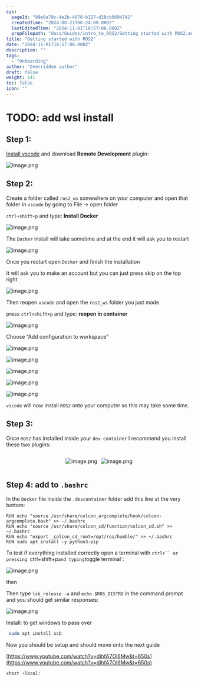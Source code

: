 ```yaml
---
sys:
  pageId: "89e0a78c-4e2b-4070-b327-d28cb0694742"
  createdTime: "2024-08-21T00:24:00.000Z"
  lastEditedTime: "2024-11-01T18:57:00.000Z"
  propFilepath: "docs/Guides/intro_to_ROS2/Getting started with ROS2.md"
title: "Getting started with ROS2"
date: "2024-11-01T18:57:00.000Z"
description: ""
tags:
  - "Onboarding"
author: "Overridden author"
draft: false
weight: 141
toc: false
icon: ""
---
```


# TODO: add wsl install

## Step 1:

[Install vscode](https://code.visualstudio.com/download) and download **Remote Development** plugin:

![image.png](https://prod-files-secure.s3.us-west-2.amazonaws.com/d518164a-d88e-44d1-a4ee-3adb3bd8bce0/efb52993-1881-4a40-b95e-6f020334f022/image.png?X-Amz-Algorithm=AWS4-HMAC-SHA256&X-Amz-Content-Sha256=UNSIGNED-PAYLOAD&X-Amz-Credential=ASIAZI2LB466UVVCSC5B%2F20250331%2Fus-west-2%2Fs3%2Faws4_request&X-Amz-Date=20250331T210739Z&X-Amz-Expires=3600&X-Amz-Security-Token=IQoJb3JpZ2luX2VjEEMaCXVzLXdlc3QtMiJHMEUCIQDzIJtKj5svwsIyXLQZBYXN7VEBaDWjRTiQh7XWuL8TVQIgDPyl3dmSMHEkv3xI%2B5pMhRud6KPsvSbKrDB0WuOHWjMqiAQIq%2F%2F%2F%2F%2F%2F%2F%2F%2F%2F%2FARAAGgw2Mzc0MjMxODM4MDUiDAM73eM33ib0veqD2yrcA210XPL7PANspZY8PEqHXh%2B0dzWgf6ks3U5DIG9Hs6HFyWrBkCfnby59FQL4CQHULhJhKZBoh50tsXWgbQIDukdcTU8lzdme2DzDVSvtQHmFx%2BtsFY6WFuzh7PyIPNgoopXL4IWbsYA%2FA70bMPz2N%2BK386utFZFA2sajEXP4gZ%2BLukdcKo2kZrpkxv1e%2BDtKWH6aOGvswxC%2FZ3GNZ0Wq4t527MN3fEveqfs5qj5kJW6nWsTpTdFuxxcoaPFbeETj4SIPsqpjYs3rTH7N5Q1YXLmoJ%2B%2B0IDzR%2BVrK6J3eXak6ejjZtiOMeSUX757T5AyoR3Mz%2ByTGA7MyY6byzEgXI9a9CnELKWo4PRzpmGleSLqQ0P3v%2F7Q%2BZ1zQiKVUN0lgdzDc4oa9DtWqmREm7mAkXz5It2zqVDNabpKVg0UkSTSniSR8yDZiRUoU8eaPXI3zTqoXzNh8tAsH4ZPPiNzBoyeub5RCelkRYRi7Rxw39c8wtseF0aljlzwTtNqYIOhovHTh%2BGpsQwhgU%2FywjrknS%2FzB3yOGF9D2z3IjcEhr5vjiMpV0Ens%2FwxLCVu9EmfeWnHNIwb6qRm8YzqqfppJrxu9ylskJT9O5jxvfXEuz5XmeFQxIhmgeEeWyV7AyMNS4q78GOqUBHehtZoewlzIfcl4gxoRwKS%2FbwzkLwL73WbCYEbuyrXHfwDxFxpwvjwQAKH%2FFIGqzF2nL6itHh4I6jwVKcdvoXEHTHjtxkKQJ2fKKpvEehCKj%2FHg6YodVTkv6IQiK%2F%2BTr7q02115Gk5ofJNi0Z7jM1FQEI5pxMUD0nWOu1mSJSuRfR7Hz3rWYDNt65RRXzcmHWyKdKRRCSCXGWfC3lpDKFMdrY%2F%2FF&X-Amz-Signature=b679750c07d1479b4d13e37ac40c5679fcc02e9a28eaee599d22102aa0dae0a5&X-Amz-SignedHeaders=host&x-id=GetObject)

## Step 2:

Create a folder called `ros2_ws` somewhere on your computer and open that folder in `vscode` by going to File → open folder 

`ctrl+shift+p` and type: **Install Docker**

![image.png](https://prod-files-secure.s3.us-west-2.amazonaws.com/d518164a-d88e-44d1-a4ee-3adb3bd8bce0/2269dc0e-1cd5-47ff-bceb-c04ad9b2eab0/image.png?X-Amz-Algorithm=AWS4-HMAC-SHA256&X-Amz-Content-Sha256=UNSIGNED-PAYLOAD&X-Amz-Credential=ASIAZI2LB466UVVCSC5B%2F20250331%2Fus-west-2%2Fs3%2Faws4_request&X-Amz-Date=20250331T210739Z&X-Amz-Expires=3600&X-Amz-Security-Token=IQoJb3JpZ2luX2VjEEMaCXVzLXdlc3QtMiJHMEUCIQDzIJtKj5svwsIyXLQZBYXN7VEBaDWjRTiQh7XWuL8TVQIgDPyl3dmSMHEkv3xI%2B5pMhRud6KPsvSbKrDB0WuOHWjMqiAQIq%2F%2F%2F%2F%2F%2F%2F%2F%2F%2F%2FARAAGgw2Mzc0MjMxODM4MDUiDAM73eM33ib0veqD2yrcA210XPL7PANspZY8PEqHXh%2B0dzWgf6ks3U5DIG9Hs6HFyWrBkCfnby59FQL4CQHULhJhKZBoh50tsXWgbQIDukdcTU8lzdme2DzDVSvtQHmFx%2BtsFY6WFuzh7PyIPNgoopXL4IWbsYA%2FA70bMPz2N%2BK386utFZFA2sajEXP4gZ%2BLukdcKo2kZrpkxv1e%2BDtKWH6aOGvswxC%2FZ3GNZ0Wq4t527MN3fEveqfs5qj5kJW6nWsTpTdFuxxcoaPFbeETj4SIPsqpjYs3rTH7N5Q1YXLmoJ%2B%2B0IDzR%2BVrK6J3eXak6ejjZtiOMeSUX757T5AyoR3Mz%2ByTGA7MyY6byzEgXI9a9CnELKWo4PRzpmGleSLqQ0P3v%2F7Q%2BZ1zQiKVUN0lgdzDc4oa9DtWqmREm7mAkXz5It2zqVDNabpKVg0UkSTSniSR8yDZiRUoU8eaPXI3zTqoXzNh8tAsH4ZPPiNzBoyeub5RCelkRYRi7Rxw39c8wtseF0aljlzwTtNqYIOhovHTh%2BGpsQwhgU%2FywjrknS%2FzB3yOGF9D2z3IjcEhr5vjiMpV0Ens%2FwxLCVu9EmfeWnHNIwb6qRm8YzqqfppJrxu9ylskJT9O5jxvfXEuz5XmeFQxIhmgeEeWyV7AyMNS4q78GOqUBHehtZoewlzIfcl4gxoRwKS%2FbwzkLwL73WbCYEbuyrXHfwDxFxpwvjwQAKH%2FFIGqzF2nL6itHh4I6jwVKcdvoXEHTHjtxkKQJ2fKKpvEehCKj%2FHg6YodVTkv6IQiK%2F%2BTr7q02115Gk5ofJNi0Z7jM1FQEI5pxMUD0nWOu1mSJSuRfR7Hz3rWYDNt65RRXzcmHWyKdKRRCSCXGWfC3lpDKFMdrY%2F%2FF&X-Amz-Signature=3414ae2e9bc68f0211f6e01701c3e32ca40e71379c13576d90c3c9354d4201fb&X-Amz-SignedHeaders=host&x-id=GetObject)

The `Docker` install will take sometime and at the end it will ask you to restart

![image.png](https://prod-files-secure.s3.us-west-2.amazonaws.com/d518164a-d88e-44d1-a4ee-3adb3bd8bce0/ed233f78-be33-4b1f-b89c-9c346c0e961e/image.png?X-Amz-Algorithm=AWS4-HMAC-SHA256&X-Amz-Content-Sha256=UNSIGNED-PAYLOAD&X-Amz-Credential=ASIAZI2LB466UVVCSC5B%2F20250331%2Fus-west-2%2Fs3%2Faws4_request&X-Amz-Date=20250331T210739Z&X-Amz-Expires=3600&X-Amz-Security-Token=IQoJb3JpZ2luX2VjEEMaCXVzLXdlc3QtMiJHMEUCIQDzIJtKj5svwsIyXLQZBYXN7VEBaDWjRTiQh7XWuL8TVQIgDPyl3dmSMHEkv3xI%2B5pMhRud6KPsvSbKrDB0WuOHWjMqiAQIq%2F%2F%2F%2F%2F%2F%2F%2F%2F%2F%2FARAAGgw2Mzc0MjMxODM4MDUiDAM73eM33ib0veqD2yrcA210XPL7PANspZY8PEqHXh%2B0dzWgf6ks3U5DIG9Hs6HFyWrBkCfnby59FQL4CQHULhJhKZBoh50tsXWgbQIDukdcTU8lzdme2DzDVSvtQHmFx%2BtsFY6WFuzh7PyIPNgoopXL4IWbsYA%2FA70bMPz2N%2BK386utFZFA2sajEXP4gZ%2BLukdcKo2kZrpkxv1e%2BDtKWH6aOGvswxC%2FZ3GNZ0Wq4t527MN3fEveqfs5qj5kJW6nWsTpTdFuxxcoaPFbeETj4SIPsqpjYs3rTH7N5Q1YXLmoJ%2B%2B0IDzR%2BVrK6J3eXak6ejjZtiOMeSUX757T5AyoR3Mz%2ByTGA7MyY6byzEgXI9a9CnELKWo4PRzpmGleSLqQ0P3v%2F7Q%2BZ1zQiKVUN0lgdzDc4oa9DtWqmREm7mAkXz5It2zqVDNabpKVg0UkSTSniSR8yDZiRUoU8eaPXI3zTqoXzNh8tAsH4ZPPiNzBoyeub5RCelkRYRi7Rxw39c8wtseF0aljlzwTtNqYIOhovHTh%2BGpsQwhgU%2FywjrknS%2FzB3yOGF9D2z3IjcEhr5vjiMpV0Ens%2FwxLCVu9EmfeWnHNIwb6qRm8YzqqfppJrxu9ylskJT9O5jxvfXEuz5XmeFQxIhmgeEeWyV7AyMNS4q78GOqUBHehtZoewlzIfcl4gxoRwKS%2FbwzkLwL73WbCYEbuyrXHfwDxFxpwvjwQAKH%2FFIGqzF2nL6itHh4I6jwVKcdvoXEHTHjtxkKQJ2fKKpvEehCKj%2FHg6YodVTkv6IQiK%2F%2BTr7q02115Gk5ofJNi0Z7jM1FQEI5pxMUD0nWOu1mSJSuRfR7Hz3rWYDNt65RRXzcmHWyKdKRRCSCXGWfC3lpDKFMdrY%2F%2FF&X-Amz-Signature=bc656ce3aea896608ce5076cd16bfb957b13123478bf862533cb0f0514bd0989&X-Amz-SignedHeaders=host&x-id=GetObject)

Once you restart open `Docker` and finish the installation

It will ask you to make an account but you can just press skip on the top right

![image.png](https://prod-files-secure.s3.us-west-2.amazonaws.com/d518164a-d88e-44d1-a4ee-3adb3bd8bce0/21010ad9-1659-4fd9-9f59-9932a09b2a3d/image.png?X-Amz-Algorithm=AWS4-HMAC-SHA256&X-Amz-Content-Sha256=UNSIGNED-PAYLOAD&X-Amz-Credential=ASIAZI2LB466UVVCSC5B%2F20250331%2Fus-west-2%2Fs3%2Faws4_request&X-Amz-Date=20250331T210739Z&X-Amz-Expires=3600&X-Amz-Security-Token=IQoJb3JpZ2luX2VjEEMaCXVzLXdlc3QtMiJHMEUCIQDzIJtKj5svwsIyXLQZBYXN7VEBaDWjRTiQh7XWuL8TVQIgDPyl3dmSMHEkv3xI%2B5pMhRud6KPsvSbKrDB0WuOHWjMqiAQIq%2F%2F%2F%2F%2F%2F%2F%2F%2F%2F%2FARAAGgw2Mzc0MjMxODM4MDUiDAM73eM33ib0veqD2yrcA210XPL7PANspZY8PEqHXh%2B0dzWgf6ks3U5DIG9Hs6HFyWrBkCfnby59FQL4CQHULhJhKZBoh50tsXWgbQIDukdcTU8lzdme2DzDVSvtQHmFx%2BtsFY6WFuzh7PyIPNgoopXL4IWbsYA%2FA70bMPz2N%2BK386utFZFA2sajEXP4gZ%2BLukdcKo2kZrpkxv1e%2BDtKWH6aOGvswxC%2FZ3GNZ0Wq4t527MN3fEveqfs5qj5kJW6nWsTpTdFuxxcoaPFbeETj4SIPsqpjYs3rTH7N5Q1YXLmoJ%2B%2B0IDzR%2BVrK6J3eXak6ejjZtiOMeSUX757T5AyoR3Mz%2ByTGA7MyY6byzEgXI9a9CnELKWo4PRzpmGleSLqQ0P3v%2F7Q%2BZ1zQiKVUN0lgdzDc4oa9DtWqmREm7mAkXz5It2zqVDNabpKVg0UkSTSniSR8yDZiRUoU8eaPXI3zTqoXzNh8tAsH4ZPPiNzBoyeub5RCelkRYRi7Rxw39c8wtseF0aljlzwTtNqYIOhovHTh%2BGpsQwhgU%2FywjrknS%2FzB3yOGF9D2z3IjcEhr5vjiMpV0Ens%2FwxLCVu9EmfeWnHNIwb6qRm8YzqqfppJrxu9ylskJT9O5jxvfXEuz5XmeFQxIhmgeEeWyV7AyMNS4q78GOqUBHehtZoewlzIfcl4gxoRwKS%2FbwzkLwL73WbCYEbuyrXHfwDxFxpwvjwQAKH%2FFIGqzF2nL6itHh4I6jwVKcdvoXEHTHjtxkKQJ2fKKpvEehCKj%2FHg6YodVTkv6IQiK%2F%2BTr7q02115Gk5ofJNi0Z7jM1FQEI5pxMUD0nWOu1mSJSuRfR7Hz3rWYDNt65RRXzcmHWyKdKRRCSCXGWfC3lpDKFMdrY%2F%2FF&X-Amz-Signature=dcea19b45b185c5a980e193204692211b195cebc8081047cea3aa177134bf29e&X-Amz-SignedHeaders=host&x-id=GetObject)

Then reopen `vscode` and open the `ros2_ws` folder you just made

press `ctrl+shift+p` and type: **reopen in container**

![image.png](https://prod-files-secure.s3.us-west-2.amazonaws.com/d518164a-d88e-44d1-a4ee-3adb3bd8bce0/4e93b8c2-41ad-488c-8095-c74205196118/image.png?X-Amz-Algorithm=AWS4-HMAC-SHA256&X-Amz-Content-Sha256=UNSIGNED-PAYLOAD&X-Amz-Credential=ASIAZI2LB466UVVCSC5B%2F20250331%2Fus-west-2%2Fs3%2Faws4_request&X-Amz-Date=20250331T210739Z&X-Amz-Expires=3600&X-Amz-Security-Token=IQoJb3JpZ2luX2VjEEMaCXVzLXdlc3QtMiJHMEUCIQDzIJtKj5svwsIyXLQZBYXN7VEBaDWjRTiQh7XWuL8TVQIgDPyl3dmSMHEkv3xI%2B5pMhRud6KPsvSbKrDB0WuOHWjMqiAQIq%2F%2F%2F%2F%2F%2F%2F%2F%2F%2F%2FARAAGgw2Mzc0MjMxODM4MDUiDAM73eM33ib0veqD2yrcA210XPL7PANspZY8PEqHXh%2B0dzWgf6ks3U5DIG9Hs6HFyWrBkCfnby59FQL4CQHULhJhKZBoh50tsXWgbQIDukdcTU8lzdme2DzDVSvtQHmFx%2BtsFY6WFuzh7PyIPNgoopXL4IWbsYA%2FA70bMPz2N%2BK386utFZFA2sajEXP4gZ%2BLukdcKo2kZrpkxv1e%2BDtKWH6aOGvswxC%2FZ3GNZ0Wq4t527MN3fEveqfs5qj5kJW6nWsTpTdFuxxcoaPFbeETj4SIPsqpjYs3rTH7N5Q1YXLmoJ%2B%2B0IDzR%2BVrK6J3eXak6ejjZtiOMeSUX757T5AyoR3Mz%2ByTGA7MyY6byzEgXI9a9CnELKWo4PRzpmGleSLqQ0P3v%2F7Q%2BZ1zQiKVUN0lgdzDc4oa9DtWqmREm7mAkXz5It2zqVDNabpKVg0UkSTSniSR8yDZiRUoU8eaPXI3zTqoXzNh8tAsH4ZPPiNzBoyeub5RCelkRYRi7Rxw39c8wtseF0aljlzwTtNqYIOhovHTh%2BGpsQwhgU%2FywjrknS%2FzB3yOGF9D2z3IjcEhr5vjiMpV0Ens%2FwxLCVu9EmfeWnHNIwb6qRm8YzqqfppJrxu9ylskJT9O5jxvfXEuz5XmeFQxIhmgeEeWyV7AyMNS4q78GOqUBHehtZoewlzIfcl4gxoRwKS%2FbwzkLwL73WbCYEbuyrXHfwDxFxpwvjwQAKH%2FFIGqzF2nL6itHh4I6jwVKcdvoXEHTHjtxkKQJ2fKKpvEehCKj%2FHg6YodVTkv6IQiK%2F%2BTr7q02115Gk5ofJNi0Z7jM1FQEI5pxMUD0nWOu1mSJSuRfR7Hz3rWYDNt65RRXzcmHWyKdKRRCSCXGWfC3lpDKFMdrY%2F%2FF&X-Amz-Signature=136fed4c1f87522a422f8b0e278ac0c461dad22298804738275e9e3b19ef4bbd&X-Amz-SignedHeaders=host&x-id=GetObject)

Choose “Add configuration to workspace”

![image.png](https://prod-files-secure.s3.us-west-2.amazonaws.com/d518164a-d88e-44d1-a4ee-3adb3bd8bce0/9560b282-5060-4989-ba37-97e7b2c22476/image.png?X-Amz-Algorithm=AWS4-HMAC-SHA256&X-Amz-Content-Sha256=UNSIGNED-PAYLOAD&X-Amz-Credential=ASIAZI2LB466UVVCSC5B%2F20250331%2Fus-west-2%2Fs3%2Faws4_request&X-Amz-Date=20250331T210739Z&X-Amz-Expires=3600&X-Amz-Security-Token=IQoJb3JpZ2luX2VjEEMaCXVzLXdlc3QtMiJHMEUCIQDzIJtKj5svwsIyXLQZBYXN7VEBaDWjRTiQh7XWuL8TVQIgDPyl3dmSMHEkv3xI%2B5pMhRud6KPsvSbKrDB0WuOHWjMqiAQIq%2F%2F%2F%2F%2F%2F%2F%2F%2F%2F%2FARAAGgw2Mzc0MjMxODM4MDUiDAM73eM33ib0veqD2yrcA210XPL7PANspZY8PEqHXh%2B0dzWgf6ks3U5DIG9Hs6HFyWrBkCfnby59FQL4CQHULhJhKZBoh50tsXWgbQIDukdcTU8lzdme2DzDVSvtQHmFx%2BtsFY6WFuzh7PyIPNgoopXL4IWbsYA%2FA70bMPz2N%2BK386utFZFA2sajEXP4gZ%2BLukdcKo2kZrpkxv1e%2BDtKWH6aOGvswxC%2FZ3GNZ0Wq4t527MN3fEveqfs5qj5kJW6nWsTpTdFuxxcoaPFbeETj4SIPsqpjYs3rTH7N5Q1YXLmoJ%2B%2B0IDzR%2BVrK6J3eXak6ejjZtiOMeSUX757T5AyoR3Mz%2ByTGA7MyY6byzEgXI9a9CnELKWo4PRzpmGleSLqQ0P3v%2F7Q%2BZ1zQiKVUN0lgdzDc4oa9DtWqmREm7mAkXz5It2zqVDNabpKVg0UkSTSniSR8yDZiRUoU8eaPXI3zTqoXzNh8tAsH4ZPPiNzBoyeub5RCelkRYRi7Rxw39c8wtseF0aljlzwTtNqYIOhovHTh%2BGpsQwhgU%2FywjrknS%2FzB3yOGF9D2z3IjcEhr5vjiMpV0Ens%2FwxLCVu9EmfeWnHNIwb6qRm8YzqqfppJrxu9ylskJT9O5jxvfXEuz5XmeFQxIhmgeEeWyV7AyMNS4q78GOqUBHehtZoewlzIfcl4gxoRwKS%2FbwzkLwL73WbCYEbuyrXHfwDxFxpwvjwQAKH%2FFIGqzF2nL6itHh4I6jwVKcdvoXEHTHjtxkKQJ2fKKpvEehCKj%2FHg6YodVTkv6IQiK%2F%2BTr7q02115Gk5ofJNi0Z7jM1FQEI5pxMUD0nWOu1mSJSuRfR7Hz3rWYDNt65RRXzcmHWyKdKRRCSCXGWfC3lpDKFMdrY%2F%2FF&X-Amz-Signature=cc8e3d5c9d46987ad515c0e9a5b63cb8aded44863075ce7e27bc808c79dea2df&X-Amz-SignedHeaders=host&x-id=GetObject)

![image.png](https://prod-files-secure.s3.us-west-2.amazonaws.com/d518164a-d88e-44d1-a4ee-3adb3bd8bce0/2ee63f81-886b-48e8-a553-dc6e5eac99e4/image.png?X-Amz-Algorithm=AWS4-HMAC-SHA256&X-Amz-Content-Sha256=UNSIGNED-PAYLOAD&X-Amz-Credential=ASIAZI2LB466UVVCSC5B%2F20250331%2Fus-west-2%2Fs3%2Faws4_request&X-Amz-Date=20250331T210739Z&X-Amz-Expires=3600&X-Amz-Security-Token=IQoJb3JpZ2luX2VjEEMaCXVzLXdlc3QtMiJHMEUCIQDzIJtKj5svwsIyXLQZBYXN7VEBaDWjRTiQh7XWuL8TVQIgDPyl3dmSMHEkv3xI%2B5pMhRud6KPsvSbKrDB0WuOHWjMqiAQIq%2F%2F%2F%2F%2F%2F%2F%2F%2F%2F%2FARAAGgw2Mzc0MjMxODM4MDUiDAM73eM33ib0veqD2yrcA210XPL7PANspZY8PEqHXh%2B0dzWgf6ks3U5DIG9Hs6HFyWrBkCfnby59FQL4CQHULhJhKZBoh50tsXWgbQIDukdcTU8lzdme2DzDVSvtQHmFx%2BtsFY6WFuzh7PyIPNgoopXL4IWbsYA%2FA70bMPz2N%2BK386utFZFA2sajEXP4gZ%2BLukdcKo2kZrpkxv1e%2BDtKWH6aOGvswxC%2FZ3GNZ0Wq4t527MN3fEveqfs5qj5kJW6nWsTpTdFuxxcoaPFbeETj4SIPsqpjYs3rTH7N5Q1YXLmoJ%2B%2B0IDzR%2BVrK6J3eXak6ejjZtiOMeSUX757T5AyoR3Mz%2ByTGA7MyY6byzEgXI9a9CnELKWo4PRzpmGleSLqQ0P3v%2F7Q%2BZ1zQiKVUN0lgdzDc4oa9DtWqmREm7mAkXz5It2zqVDNabpKVg0UkSTSniSR8yDZiRUoU8eaPXI3zTqoXzNh8tAsH4ZPPiNzBoyeub5RCelkRYRi7Rxw39c8wtseF0aljlzwTtNqYIOhovHTh%2BGpsQwhgU%2FywjrknS%2FzB3yOGF9D2z3IjcEhr5vjiMpV0Ens%2FwxLCVu9EmfeWnHNIwb6qRm8YzqqfppJrxu9ylskJT9O5jxvfXEuz5XmeFQxIhmgeEeWyV7AyMNS4q78GOqUBHehtZoewlzIfcl4gxoRwKS%2FbwzkLwL73WbCYEbuyrXHfwDxFxpwvjwQAKH%2FFIGqzF2nL6itHh4I6jwVKcdvoXEHTHjtxkKQJ2fKKpvEehCKj%2FHg6YodVTkv6IQiK%2F%2BTr7q02115Gk5ofJNi0Z7jM1FQEI5pxMUD0nWOu1mSJSuRfR7Hz3rWYDNt65RRXzcmHWyKdKRRCSCXGWfC3lpDKFMdrY%2F%2FF&X-Amz-Signature=2086a5267f9920dde717b7a2cba232b9b04dbab1db41ca22c03a713b1cd64dff&X-Amz-SignedHeaders=host&x-id=GetObject)

![image.png](https://prod-files-secure.s3.us-west-2.amazonaws.com/d518164a-d88e-44d1-a4ee-3adb3bd8bce0/ae1580b2-b048-407e-aed9-b584224a7a04/image.png?X-Amz-Algorithm=AWS4-HMAC-SHA256&X-Amz-Content-Sha256=UNSIGNED-PAYLOAD&X-Amz-Credential=ASIAZI2LB466UVVCSC5B%2F20250331%2Fus-west-2%2Fs3%2Faws4_request&X-Amz-Date=20250331T210739Z&X-Amz-Expires=3600&X-Amz-Security-Token=IQoJb3JpZ2luX2VjEEMaCXVzLXdlc3QtMiJHMEUCIQDzIJtKj5svwsIyXLQZBYXN7VEBaDWjRTiQh7XWuL8TVQIgDPyl3dmSMHEkv3xI%2B5pMhRud6KPsvSbKrDB0WuOHWjMqiAQIq%2F%2F%2F%2F%2F%2F%2F%2F%2F%2F%2FARAAGgw2Mzc0MjMxODM4MDUiDAM73eM33ib0veqD2yrcA210XPL7PANspZY8PEqHXh%2B0dzWgf6ks3U5DIG9Hs6HFyWrBkCfnby59FQL4CQHULhJhKZBoh50tsXWgbQIDukdcTU8lzdme2DzDVSvtQHmFx%2BtsFY6WFuzh7PyIPNgoopXL4IWbsYA%2FA70bMPz2N%2BK386utFZFA2sajEXP4gZ%2BLukdcKo2kZrpkxv1e%2BDtKWH6aOGvswxC%2FZ3GNZ0Wq4t527MN3fEveqfs5qj5kJW6nWsTpTdFuxxcoaPFbeETj4SIPsqpjYs3rTH7N5Q1YXLmoJ%2B%2B0IDzR%2BVrK6J3eXak6ejjZtiOMeSUX757T5AyoR3Mz%2ByTGA7MyY6byzEgXI9a9CnELKWo4PRzpmGleSLqQ0P3v%2F7Q%2BZ1zQiKVUN0lgdzDc4oa9DtWqmREm7mAkXz5It2zqVDNabpKVg0UkSTSniSR8yDZiRUoU8eaPXI3zTqoXzNh8tAsH4ZPPiNzBoyeub5RCelkRYRi7Rxw39c8wtseF0aljlzwTtNqYIOhovHTh%2BGpsQwhgU%2FywjrknS%2FzB3yOGF9D2z3IjcEhr5vjiMpV0Ens%2FwxLCVu9EmfeWnHNIwb6qRm8YzqqfppJrxu9ylskJT9O5jxvfXEuz5XmeFQxIhmgeEeWyV7AyMNS4q78GOqUBHehtZoewlzIfcl4gxoRwKS%2FbwzkLwL73WbCYEbuyrXHfwDxFxpwvjwQAKH%2FFIGqzF2nL6itHh4I6jwVKcdvoXEHTHjtxkKQJ2fKKpvEehCKj%2FHg6YodVTkv6IQiK%2F%2BTr7q02115Gk5ofJNi0Z7jM1FQEI5pxMUD0nWOu1mSJSuRfR7Hz3rWYDNt65RRXzcmHWyKdKRRCSCXGWfC3lpDKFMdrY%2F%2FF&X-Amz-Signature=3427b9aae19ce88d10163347c5405ca98f40b98a681c5a1270de3a92cbe3fc69&X-Amz-SignedHeaders=host&x-id=GetObject)

![image.png](https://prod-files-secure.s3.us-west-2.amazonaws.com/d518164a-d88e-44d1-a4ee-3adb3bd8bce0/53255b28-f75e-430f-b9e3-c0ac8577e42b/image.png?X-Amz-Algorithm=AWS4-HMAC-SHA256&X-Amz-Content-Sha256=UNSIGNED-PAYLOAD&X-Amz-Credential=ASIAZI2LB466UVVCSC5B%2F20250331%2Fus-west-2%2Fs3%2Faws4_request&X-Amz-Date=20250331T210739Z&X-Amz-Expires=3600&X-Amz-Security-Token=IQoJb3JpZ2luX2VjEEMaCXVzLXdlc3QtMiJHMEUCIQDzIJtKj5svwsIyXLQZBYXN7VEBaDWjRTiQh7XWuL8TVQIgDPyl3dmSMHEkv3xI%2B5pMhRud6KPsvSbKrDB0WuOHWjMqiAQIq%2F%2F%2F%2F%2F%2F%2F%2F%2F%2F%2FARAAGgw2Mzc0MjMxODM4MDUiDAM73eM33ib0veqD2yrcA210XPL7PANspZY8PEqHXh%2B0dzWgf6ks3U5DIG9Hs6HFyWrBkCfnby59FQL4CQHULhJhKZBoh50tsXWgbQIDukdcTU8lzdme2DzDVSvtQHmFx%2BtsFY6WFuzh7PyIPNgoopXL4IWbsYA%2FA70bMPz2N%2BK386utFZFA2sajEXP4gZ%2BLukdcKo2kZrpkxv1e%2BDtKWH6aOGvswxC%2FZ3GNZ0Wq4t527MN3fEveqfs5qj5kJW6nWsTpTdFuxxcoaPFbeETj4SIPsqpjYs3rTH7N5Q1YXLmoJ%2B%2B0IDzR%2BVrK6J3eXak6ejjZtiOMeSUX757T5AyoR3Mz%2ByTGA7MyY6byzEgXI9a9CnELKWo4PRzpmGleSLqQ0P3v%2F7Q%2BZ1zQiKVUN0lgdzDc4oa9DtWqmREm7mAkXz5It2zqVDNabpKVg0UkSTSniSR8yDZiRUoU8eaPXI3zTqoXzNh8tAsH4ZPPiNzBoyeub5RCelkRYRi7Rxw39c8wtseF0aljlzwTtNqYIOhovHTh%2BGpsQwhgU%2FywjrknS%2FzB3yOGF9D2z3IjcEhr5vjiMpV0Ens%2FwxLCVu9EmfeWnHNIwb6qRm8YzqqfppJrxu9ylskJT9O5jxvfXEuz5XmeFQxIhmgeEeWyV7AyMNS4q78GOqUBHehtZoewlzIfcl4gxoRwKS%2FbwzkLwL73WbCYEbuyrXHfwDxFxpwvjwQAKH%2FFIGqzF2nL6itHh4I6jwVKcdvoXEHTHjtxkKQJ2fKKpvEehCKj%2FHg6YodVTkv6IQiK%2F%2BTr7q02115Gk5ofJNi0Z7jM1FQEI5pxMUD0nWOu1mSJSuRfR7Hz3rWYDNt65RRXzcmHWyKdKRRCSCXGWfC3lpDKFMdrY%2F%2FF&X-Amz-Signature=0c391b1cfd325db25b5e4f475f2fefe1803d59e0e7df9ca6b1442a4867a69122&X-Amz-SignedHeaders=host&x-id=GetObject)

![image.png](https://prod-files-secure.s3.us-west-2.amazonaws.com/d518164a-d88e-44d1-a4ee-3adb3bd8bce0/7c562767-5af9-4ffb-97d1-327bcdf4ee00/image.png?X-Amz-Algorithm=AWS4-HMAC-SHA256&X-Amz-Content-Sha256=UNSIGNED-PAYLOAD&X-Amz-Credential=ASIAZI2LB466UVVCSC5B%2F20250331%2Fus-west-2%2Fs3%2Faws4_request&X-Amz-Date=20250331T210739Z&X-Amz-Expires=3600&X-Amz-Security-Token=IQoJb3JpZ2luX2VjEEMaCXVzLXdlc3QtMiJHMEUCIQDzIJtKj5svwsIyXLQZBYXN7VEBaDWjRTiQh7XWuL8TVQIgDPyl3dmSMHEkv3xI%2B5pMhRud6KPsvSbKrDB0WuOHWjMqiAQIq%2F%2F%2F%2F%2F%2F%2F%2F%2F%2F%2FARAAGgw2Mzc0MjMxODM4MDUiDAM73eM33ib0veqD2yrcA210XPL7PANspZY8PEqHXh%2B0dzWgf6ks3U5DIG9Hs6HFyWrBkCfnby59FQL4CQHULhJhKZBoh50tsXWgbQIDukdcTU8lzdme2DzDVSvtQHmFx%2BtsFY6WFuzh7PyIPNgoopXL4IWbsYA%2FA70bMPz2N%2BK386utFZFA2sajEXP4gZ%2BLukdcKo2kZrpkxv1e%2BDtKWH6aOGvswxC%2FZ3GNZ0Wq4t527MN3fEveqfs5qj5kJW6nWsTpTdFuxxcoaPFbeETj4SIPsqpjYs3rTH7N5Q1YXLmoJ%2B%2B0IDzR%2BVrK6J3eXak6ejjZtiOMeSUX757T5AyoR3Mz%2ByTGA7MyY6byzEgXI9a9CnELKWo4PRzpmGleSLqQ0P3v%2F7Q%2BZ1zQiKVUN0lgdzDc4oa9DtWqmREm7mAkXz5It2zqVDNabpKVg0UkSTSniSR8yDZiRUoU8eaPXI3zTqoXzNh8tAsH4ZPPiNzBoyeub5RCelkRYRi7Rxw39c8wtseF0aljlzwTtNqYIOhovHTh%2BGpsQwhgU%2FywjrknS%2FzB3yOGF9D2z3IjcEhr5vjiMpV0Ens%2FwxLCVu9EmfeWnHNIwb6qRm8YzqqfppJrxu9ylskJT9O5jxvfXEuz5XmeFQxIhmgeEeWyV7AyMNS4q78GOqUBHehtZoewlzIfcl4gxoRwKS%2FbwzkLwL73WbCYEbuyrXHfwDxFxpwvjwQAKH%2FFIGqzF2nL6itHh4I6jwVKcdvoXEHTHjtxkKQJ2fKKpvEehCKj%2FHg6YodVTkv6IQiK%2F%2BTr7q02115Gk5ofJNi0Z7jM1FQEI5pxMUD0nWOu1mSJSuRfR7Hz3rWYDNt65RRXzcmHWyKdKRRCSCXGWfC3lpDKFMdrY%2F%2FF&X-Amz-Signature=6345931501b15e63338ca3ea5040834f1a0b6d27a117aee261ae38b97cce1a3b&X-Amz-SignedHeaders=host&x-id=GetObject)

`vscode` will now install `ROS2` onto your computer so this may take some time.

## Step 3:

Once `ROS2` has installed inside your `dev-container` I recommend you install these two plugins:

<div style="display: flex;flex-direction: row; column-gap:10px; max-width: 630px;justify-content: center;">
<div>

![image.png](https://prod-files-secure.s3.us-west-2.amazonaws.com/d518164a-d88e-44d1-a4ee-3adb3bd8bce0/3fc3d550-5a54-4ba1-ba6b-faa01cdb7369/image.png?X-Amz-Algorithm=AWS4-HMAC-SHA256&X-Amz-Content-Sha256=UNSIGNED-PAYLOAD&X-Amz-Credential=ASIAZI2LB46664JOPE7V%2F20250331%2Fus-west-2%2Fs3%2Faws4_request&X-Amz-Date=20250331T210740Z&X-Amz-Expires=3600&X-Amz-Security-Token=IQoJb3JpZ2luX2VjEEMaCXVzLXdlc3QtMiJIMEYCIQCZPP8%2BTkKWt9s9l9HYTng2nnHn2Xh0ttX3G%2Bdcm7QYqQIhAJ0QPk3FH2Jk%2BfKoZD2pqewgFeoSxjlV5v9ejH6QcpgrKogECKv%2F%2F%2F%2F%2F%2F%2F%2F%2F%2FwEQABoMNjM3NDIzMTgzODA1IgzF7m9aN6XzxuzS244q3AP7dtKEEXnZhxPEYebSuEwIlHhioSg1dNNs5AQUnCt9BMfBwHRIMdssS05%2FMTfF2owSRPkTQRbbyxWj5QutMD9kk%2FhqT8jdvLYGRrFIJC1ZqJZIAd45JQotLsJNcAj1WnH9CTKW0s%2BgpKPtiKjxzFo%2BR6YBvRw%2BI%2FuXUjrPMEA%2FBvgnsOJmznUeYzfT0vWYZwWTAFgaYy0tk%2FhisAQXq5WRMUCprIadKaHhvQYGyP52luah%2ByKY9Gm6K%2BOzF83sq9MRUwJ3xnTQWu7OyF2STPKJT2xXGQFHGWWzmmRu9MXjYfoC5Iec7M0OtSIP47aNIjoXoOWoAFCXFwBYY6Cfpdnlnw6RqorgpQMu3frMEziInI%2BthFlQYXsHpNkbJIrieu9oHWdJBTWvyzNldGdUl63gbWmm8GHPRPDNT%2F8JnBZaavh16QiZT0rCRo68Mh2Mlb5ywaK23eKKUumG51LvkjhAZD3%2F3IFn9zuDhS3506oif6mY10B1YmyTVxFFnVvUqZkagcIqhR57v7eDJmNN7Mud6NREICa0jVKeKAJmkTQmgKYrhdVOrvbyQ9QZhxhm%2BcPpnX41IyahSVL3yVbtYJrEnuVezZBhW7AO9hbBlBhItCy69s2yvNQv0mwiIzDpuKu%2FBjqkAbqZQSTtt9jhCj%2BvtaWgCEVTaZ0GwsEcXjj9urNHdXetvr3rkjJXPgL%2FAhkxWhQ7%2BjA8EGGxRZ4dWhrAZM%2FqTYdpQ5%2FfIvCs1JBXkR9wvBWnrger8%2BeIJspgwrMx5tTIKL2Er%2Bfqq4RwyAt6DWNBucp6XEzqYiDHe1QT3Qc52TnyOtutZPxnTM15lbyzNcZA4ntk6%2F8mfaJDmlvevX6n3%2B6%2BvKN1&X-Amz-Signature=962b6b8fd5dc42c37b9b1f56a3609233272d468e8805e6468491faafe54b1950&X-Amz-SignedHeaders=host&x-id=GetObject)

</div>
<div>

![image.png](https://prod-files-secure.s3.us-west-2.amazonaws.com/d518164a-d88e-44d1-a4ee-3adb3bd8bce0/d994cc66-13c2-4093-a5a3-f84cf4601a82/image.png?X-Amz-Algorithm=AWS4-HMAC-SHA256&X-Amz-Content-Sha256=UNSIGNED-PAYLOAD&X-Amz-Credential=ASIAZI2LB466SW25UFOX%2F20250331%2Fus-west-2%2Fs3%2Faws4_request&X-Amz-Date=20250331T210741Z&X-Amz-Expires=3600&X-Amz-Security-Token=IQoJb3JpZ2luX2VjEEMaCXVzLXdlc3QtMiJHMEUCIQDRMqO8tsJs4EWTkNOU6FenBp%2BugA0j2m10baDJJSgEXAIgZfTnnL19WFuQO%2BoAbzWDxa9INPPSwvTeKAEhTNcldaMqiAQIq%2F%2F%2F%2F%2F%2F%2F%2F%2F%2F%2FARAAGgw2Mzc0MjMxODM4MDUiDP%2BkYdNNOZPQNEM%2FKCrcA5jSlWy%2FD6DoJGVInqYPDX9I6YJ45nxRtdZQq6t3xACsdz1401vQVw6XwPLJLGGzutQFV0kNkK%2FisM4pW1b5j4qE3TLkwzh1uMK87wgiKCagwAwFVOOfoUcxNGweFzoj%2FZMhU3d4XYxZG%2F7WAbEyaVIgJQWl3CbQ6jk78TjNyq%2B9TR5mEkrXSSqb56V28XZVghnQlpN8LioMLrE2i5fMJfSot1HyJDgBUaLzGKRm9enb4Yc6w2V0GzNS0f7hegzzZpv1h2nVWz8WCVDtyx6EQ5hgU0Q9zMptTjZSpZeJuoN1yRGCk5fNUdJPfZwplCjitx9l9QbMYYQj1%2FB5dEwptzPdlRzhdV8Mwww7Knsr9gJ9m1MLGK7RNgJLlQ282Ez7E0HVbVcnsJlHT1ZIUhcIYEs0bW3q3L534fE72LlwLqWLLy6x%2Bz%2FCYmUvSsh7Vh9tQAxso4XGKhU7LgdEFJLPgz1dA9xzj558Vts6BwnM5TQL7sHsx%2BKygXytEB%2Bu0w30aYHgYjUu8jShi68EEEpEluk0cMRdAVtjfmIAo2fWHh%2BObcbCPtdofJRg%2BQb1RLfK9XNdbT1IMhC%2BvtNwF4ywXLJ5kCqMls13tdkdtmE4%2F3O0zAzoFdabIyTz40tNMKG5q78GOqUBzFekYfhMDGTdiI62er3HDhYkRqfESDDS7Tpggbk6%2FBVWb3N2wO%2F5t2Kcx96oawGYPEq4ZmwKvZ4XP73Qwi6lW5hr7aIuI6ckRaFWwlttQCe%2F7nhjfnA5xVlVEMAOwHiSGAC3o3kKWJWUpdHZ6in1exDWvAe521ZRZ2%2BYzBVVvCwB5PnRhCsd2mrLXAj6bEnJ0s8IF6FkidbV%2FRWqKE8jJCTURyHJ&X-Amz-Signature=a7dc9dab1d5e68f484516000657ada4c3b38ee1a23487b2da108371acfc83897&X-Amz-SignedHeaders=host&x-id=GetObject)

</div>
</div>

## Step 4: add to `.bashrc`

In the `Docker` file inside the `.devcontainer` folder add this line at the very bottom: 

```docker
RUN echo "source /usr/share/colcon_argcomplete/hook/colcon-argcomplete.bash" >> ~/.bashrc
RUN echo "source /usr/share/colcon_cd/function/colcon_cd.sh" >> ~/.bashrc
RUN echo "export _colcon_cd_root=/opt/ros/humble/" >> ~/.bashrc
RUN sudo apt install -y python3-pip 
```

To test if everything installed correctly open a terminal with `ctrl+`` or pressing `ctrl+shift+p` and typing `toggle terminal`:

![image.png](https://prod-files-secure.s3.us-west-2.amazonaws.com/d518164a-d88e-44d1-a4ee-3adb3bd8bce0/6a4943d8-b04e-4c02-9a58-775f3384d1a5/image.png?X-Amz-Algorithm=AWS4-HMAC-SHA256&X-Amz-Content-Sha256=UNSIGNED-PAYLOAD&X-Amz-Credential=ASIAZI2LB466UVVCSC5B%2F20250331%2Fus-west-2%2Fs3%2Faws4_request&X-Amz-Date=20250331T210739Z&X-Amz-Expires=3600&X-Amz-Security-Token=IQoJb3JpZ2luX2VjEEMaCXVzLXdlc3QtMiJHMEUCIQDzIJtKj5svwsIyXLQZBYXN7VEBaDWjRTiQh7XWuL8TVQIgDPyl3dmSMHEkv3xI%2B5pMhRud6KPsvSbKrDB0WuOHWjMqiAQIq%2F%2F%2F%2F%2F%2F%2F%2F%2F%2F%2FARAAGgw2Mzc0MjMxODM4MDUiDAM73eM33ib0veqD2yrcA210XPL7PANspZY8PEqHXh%2B0dzWgf6ks3U5DIG9Hs6HFyWrBkCfnby59FQL4CQHULhJhKZBoh50tsXWgbQIDukdcTU8lzdme2DzDVSvtQHmFx%2BtsFY6WFuzh7PyIPNgoopXL4IWbsYA%2FA70bMPz2N%2BK386utFZFA2sajEXP4gZ%2BLukdcKo2kZrpkxv1e%2BDtKWH6aOGvswxC%2FZ3GNZ0Wq4t527MN3fEveqfs5qj5kJW6nWsTpTdFuxxcoaPFbeETj4SIPsqpjYs3rTH7N5Q1YXLmoJ%2B%2B0IDzR%2BVrK6J3eXak6ejjZtiOMeSUX757T5AyoR3Mz%2ByTGA7MyY6byzEgXI9a9CnELKWo4PRzpmGleSLqQ0P3v%2F7Q%2BZ1zQiKVUN0lgdzDc4oa9DtWqmREm7mAkXz5It2zqVDNabpKVg0UkSTSniSR8yDZiRUoU8eaPXI3zTqoXzNh8tAsH4ZPPiNzBoyeub5RCelkRYRi7Rxw39c8wtseF0aljlzwTtNqYIOhovHTh%2BGpsQwhgU%2FywjrknS%2FzB3yOGF9D2z3IjcEhr5vjiMpV0Ens%2FwxLCVu9EmfeWnHNIwb6qRm8YzqqfppJrxu9ylskJT9O5jxvfXEuz5XmeFQxIhmgeEeWyV7AyMNS4q78GOqUBHehtZoewlzIfcl4gxoRwKS%2FbwzkLwL73WbCYEbuyrXHfwDxFxpwvjwQAKH%2FFIGqzF2nL6itHh4I6jwVKcdvoXEHTHjtxkKQJ2fKKpvEehCKj%2FHg6YodVTkv6IQiK%2F%2BTr7q02115Gk5ofJNi0Z7jM1FQEI5pxMUD0nWOu1mSJSuRfR7Hz3rWYDNt65RRXzcmHWyKdKRRCSCXGWfC3lpDKFMdrY%2F%2FF&X-Amz-Signature=2236fef8916fe57e3c46fece8f82f2d451d4c539ed56b410477adf021975b7c4&X-Amz-SignedHeaders=host&x-id=GetObject)

then 

Then type `lsb_release -a` and `echo $ROS_DISTRO` in the command prompt and you should get similar responses:

![image.png](https://prod-files-secure.s3.us-west-2.amazonaws.com/d518164a-d88e-44d1-a4ee-3adb3bd8bce0/3e635dec-a805-4e85-8b9e-d000e5b71a4e/image.png?X-Amz-Algorithm=AWS4-HMAC-SHA256&X-Amz-Content-Sha256=UNSIGNED-PAYLOAD&X-Amz-Credential=ASIAZI2LB466UVVCSC5B%2F20250331%2Fus-west-2%2Fs3%2Faws4_request&X-Amz-Date=20250331T210739Z&X-Amz-Expires=3600&X-Amz-Security-Token=IQoJb3JpZ2luX2VjEEMaCXVzLXdlc3QtMiJHMEUCIQDzIJtKj5svwsIyXLQZBYXN7VEBaDWjRTiQh7XWuL8TVQIgDPyl3dmSMHEkv3xI%2B5pMhRud6KPsvSbKrDB0WuOHWjMqiAQIq%2F%2F%2F%2F%2F%2F%2F%2F%2F%2F%2FARAAGgw2Mzc0MjMxODM4MDUiDAM73eM33ib0veqD2yrcA210XPL7PANspZY8PEqHXh%2B0dzWgf6ks3U5DIG9Hs6HFyWrBkCfnby59FQL4CQHULhJhKZBoh50tsXWgbQIDukdcTU8lzdme2DzDVSvtQHmFx%2BtsFY6WFuzh7PyIPNgoopXL4IWbsYA%2FA70bMPz2N%2BK386utFZFA2sajEXP4gZ%2BLukdcKo2kZrpkxv1e%2BDtKWH6aOGvswxC%2FZ3GNZ0Wq4t527MN3fEveqfs5qj5kJW6nWsTpTdFuxxcoaPFbeETj4SIPsqpjYs3rTH7N5Q1YXLmoJ%2B%2B0IDzR%2BVrK6J3eXak6ejjZtiOMeSUX757T5AyoR3Mz%2ByTGA7MyY6byzEgXI9a9CnELKWo4PRzpmGleSLqQ0P3v%2F7Q%2BZ1zQiKVUN0lgdzDc4oa9DtWqmREm7mAkXz5It2zqVDNabpKVg0UkSTSniSR8yDZiRUoU8eaPXI3zTqoXzNh8tAsH4ZPPiNzBoyeub5RCelkRYRi7Rxw39c8wtseF0aljlzwTtNqYIOhovHTh%2BGpsQwhgU%2FywjrknS%2FzB3yOGF9D2z3IjcEhr5vjiMpV0Ens%2FwxLCVu9EmfeWnHNIwb6qRm8YzqqfppJrxu9ylskJT9O5jxvfXEuz5XmeFQxIhmgeEeWyV7AyMNS4q78GOqUBHehtZoewlzIfcl4gxoRwKS%2FbwzkLwL73WbCYEbuyrXHfwDxFxpwvjwQAKH%2FFIGqzF2nL6itHh4I6jwVKcdvoXEHTHjtxkKQJ2fKKpvEehCKj%2FHg6YodVTkv6IQiK%2F%2BTr7q02115Gk5ofJNi0Z7jM1FQEI5pxMUD0nWOu1mSJSuRfR7Hz3rWYDNt65RRXzcmHWyKdKRRCSCXGWfC3lpDKFMdrY%2F%2FF&X-Amz-Signature=5a78cb0df3d000704eca325c1504bbcf1fd3899d0f8d26dade0fd2eba297573a&X-Amz-SignedHeaders=host&x-id=GetObject)

Install:  to get windows to pass over

```bash
 sudo apt install xcb
```

Now you should be setup and should move onto the next guide 

[https://www.youtube.com/watch?v=dihfA7Ol6Mw&t=650s](https://www.youtube.com/watch?v=dihfA7Ol6Mw&t=650s)

```python
xhost +local:
```
